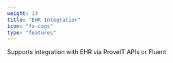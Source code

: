 ```yaml
---
weight: 13
title: "EHR Integration"
icon: "fa-cogs"
type: "features"
---
```

Supports integration with EHR via ProveIT APIs or Fluent